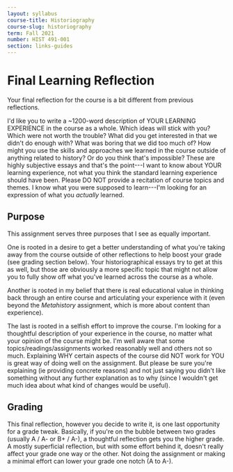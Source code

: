```yaml
---
layout: syllabus
course-title: Historiography
course-slug: historiography
term: Fall 2021
number: HIST 491-001
section: links-guides
---
```


# Final Learning Reflection
Your final reflection for the course is a bit different from previous reflections.

I'd like you to write a ~1200-word description of YOUR LEARNING EXPERIENCE in the course as a whole. Which ideas will stick with you? Which were not worth the trouble? What did you get interested in that we didn't do enough with? What was boring that we did too much of? How might you use the skills and approaches we learned in the course outside of anything related to history? Or do you think that's impossible? These are highly subjective essays and that's the point---I want to know about YOUR learning experience, not what you think the standard learning experience should have been. Please DO NOT provide a recitation of course topics and themes. I know what you were supposed to learn---I'm looking for an expression of what you _actually_ learned.


## Purpose
This assignment serves three purposes that I see as equally important.

One is rooted in a desire to get a better understanding of what you're taking away from the course outside of other reflections to help boost your grade (see grading section below). Your historiographical essays try to get at this as well, but those are obviously a more specific topic that might not allow you to fully show off what you've learned across the course as a whole.

Another is rooted in my belief that there is real educational value in thinking back through an entire course and articulating your experience with it (even beyond the _Metahistory_ assignment, which is more about content than experience).

The last is rooted in a selfish effort to improve the course. I'm looking for a thoughtful description of your experience in the course, no matter what your opinion of the course might be. I'm well aware that some topics/readings/assignments worked reasonably well and others not so much. Explaining WHY certain aspects of the course did NOT work for YOU is great way of doing well on the assignment. But please be sure you're explaining (ie providing concrete reasons) and not just saying you didn't like something without any further explanation as to why (since I wouldn't get much idea about what kind of changes would be useful).


## Grading
This final reflection, however you decide to write it, is one last opportunity for a grade tweak. Basically, if you're on the bubble between two grades (usually A / A- or B+ / A-), a thoughtful reflection gets you the higher grade. A mostly superficial reflection, but with some effort behind it, doesn't really affect your grade one way or the other. Not doing the assignment or making a minimal effort can lower your grade one notch (A to A-).
